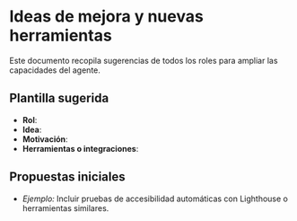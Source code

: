 # Ideas de mejora y nuevas herramientas

Este documento recopila sugerencias de todos los roles para ampliar las capacidades del agente.

## Plantilla sugerida
- **Rol**:
- **Idea**:
- **Motivación**:
- **Herramientas o integraciones**:

## Propuestas iniciales

- *Ejemplo:* Incluir pruebas de accesibilidad automáticas con Lighthouse o herramientas similares.
